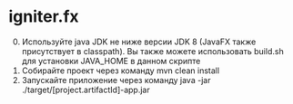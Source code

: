igniter.fx
===========

0. Используйте java JDK не ниже версии JDK 8 (JavaFX также присутствует в classpath). Вы также можете использовать build.sh для установки  JAVA_HOME в данном скрипте
1. Собирайте проект через команду mvn clean install
2. Запускайте приложение через команду java -jar ./target/[project.artifactId]-app.jar